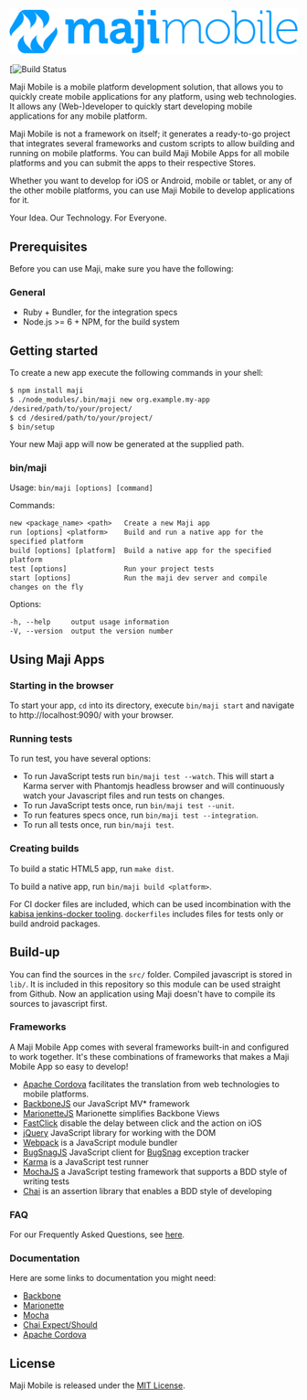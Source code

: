 ![Maji Mobile](img/maji-mobile-logo.png)

[![Build Status](https://ci.kabisa.nl/buildStatus/icon?job=maji/2-0-stable)

Maji Mobile is a mobile platform development solution, that allows you to quickly create mobile applications for any platform, using web technologies.
It allows any (Web-)developer to quickly start developing mobile applications for any mobile platform.

Maji Mobile is not a framework on itself; it generates a ready-to-go project that integrates several frameworks and custom scripts to allow building and running on mobile platforms. You can build Maji Mobile Apps for all mobile platforms and you can submit the apps to their respective Stores.

Whether you want to develop for iOS or Android, mobile or tablet, or any of the other mobile platforms, you can use Maji Mobile to develop applications for it.

Your Idea. Our Technology. For Everyone.

## Prerequisites

Before you can use Maji, make sure you have the following:

### General

* Ruby + Bundler, for the integration specs
* Node.js >= 6 + NPM, for the build system

## Getting started

To create a new app execute the following commands in your shell:

```
$ npm install maji
$ ./node_modules/.bin/maji new org.example.my-app /desired/path/to/your/project/
$ cd /desired/path/to/your/project/
$ bin/setup
```

Your new Maji app will now be generated at the supplied path.

### bin/maji

  Usage: `bin/maji [options] [command]`


  Commands:

    new <package_name> <path>   Create a new Maji app
    run [options] <platform>    Build and run a native app for the specified platform
    build [options] [platform]  Build a native app for the specified platform
    test [options]              Run your project tests
    start [options]             Run the maji dev server and compile changes on the fly

  Options:

    -h, --help     output usage information
    -V, --version  output the version number

## Using Maji Apps

### Starting in the browser

To start your app, `cd` into its directory, execute `bin/maji start` and navigate to http://localhost:9090/ with your browser.

### Running tests

To run test, you have several options:
* To run JavaScript tests run `bin/maji test --watch`. This will start a Karma server with Phantomjs headless browser and will continuously watch your Javascript files and run tests on changes.
* To run JavaScript tests once, run `bin/maji test --unit`.
* To run features specs once, run `bin/maji test --integration`.
* To run all tests once, run `bin/maji test`.

### Creating builds

To build a static HTML5 app, run `make dist`.

To build a native app, run `bin/maji build <platform>`.

For CI docker files are included, which can be used incombination with the [kabisa jenkins-docker tooling](https://github.com/kabisa/jenkins-docker). `dockerfiles` includes files for tests only or build android packages.

## Build-up

You can find the sources in the `src/` folder.
Compiled javascript is stored in `lib/`.  It is included in this repository so this module can be used straight from Github. Now an application using Maji doesn't have to compile its sources to javascript first.

### Frameworks

A Maji Mobile App comes with several frameworks built-in and configured to work together. It's these combinations of frameworks that makes a Maji Mobile App so easy to develop!

 * [Apache Cordova](https://cordova.apache.org) facilitates the translation from web technologies to mobile platforms.
 * [BackboneJS](http://backbonejs.org) our JavaScript MV* framework
 * [MarionetteJS](http://marionettejs.com) Marionette simplifies Backbone Views
 * [FastClick](http://ftlabs.github.io/fastclick/) disable the delay between click and the action on iOS
 * [jQuery](http://jquery.com) JavaScript library for working with the DOM
 * [Webpack](https://webpack.js.org/) is a JavaScript module bundler
 * [BugSnagJS](https://github.com/bugsnag/bugsnag-js) JavaScript client for [BugSnag](http://bugsnag.com/) exception tracker
 * [Karma](http://karma-runner.github.io/) is a JavaScript test runner
 * [MochaJS](http://mochajs.org) a JavaScript testing framework that supports a BDD style of writing tests
 * [Chai](http://chaijs.com) is an assertion library that enables a BDD style of developing

### FAQ

For our Frequently Asked Questions, see [here](docs/faq.md).

### Documentation

Here are some links to documentation you might need:

 * [Backbone](http://backbonejs.org)
 * [Marionette](http://marionettejs.com/docs/v1.8.7/)
 * [Mocha](http://mochajs.org/#assertions)
 * [Chai Expect/Should](http://chaijs.com/api/bdd/)
 * [Apache Cordova](http://cordova.apache.org/docs/en/4.0.0/)


## License

Maji Mobile is released under the [MIT License](LICENSE).
